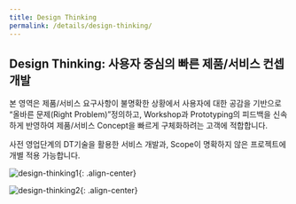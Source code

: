```yaml
---
title: Design Thinking
permalink: /details/design-thinking/
---
```


## Design Thinking: 사용자 중심의 빠른 제품/서비스 컨셉 개발

본 영역은 제품/서비스 요구사항이 불명확한 상황에서 사용자에 대한 공감을 기반으로 “올바른 문제(Right Problem)”정의하고, Workshop과 Prototyping의 피드백을 신속하게 반영하여 제품/서비스 Concept을 빠르게 구체화하려는 고객에 적합합니다.  

사전 영업단계의 DT기술을 활용한 서비스 개발과, Scope이 명확하지 않은 프로젝트에 개별 적용 가능합니다.

![design-thinking1](https://cnaps-skcc.github.io/assets/images/design-thinking1.png){: .align-center}

![design-thinking2](https://cnaps-skcc.github.io/assets/images/design-thinking2.png){: .align-center}